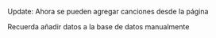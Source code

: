 Update: Ahora se pueden agregar canciones desde la página

Recuerda
añadir
datos
a
la
base
de
datos
manualmente
